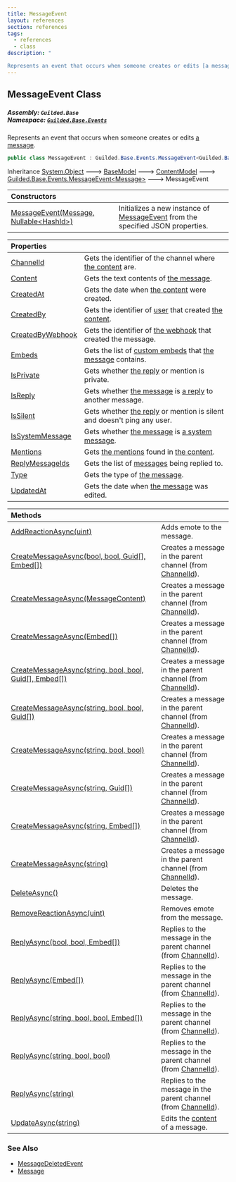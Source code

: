 ```yaml
---
title: MessageEvent
layout: references
section: references
tags:
  - references
  - class
description: "

Represents an event that occurs when someone creates or edits [a message](Message 'Guilded.Base.Content.Message')."
---
```


## MessageEvent Class
##### **Assembly:** `Guilded.Base`<br/>**Namespace:** [`Guilded.Base.Events`](Guilded.Base.Events 'Guilded.Base.Events')

Represents an event that occurs when someone creates or edits [a message](Message 'Guilded.Base.Content.Message').

```csharp
public class MessageEvent : Guilded.Base.Events.MessageEvent<Guilded.Base.Content.Message>
```

Inheritance [System.Object](https://docs.microsoft.com/en-us/dotnet/api/System.Object 'System.Object') &#129106; [BaseModel](BaseModel 'Guilded.Base.BaseModel') &#129106; [ContentModel](ContentModel 'Guilded.Base.ContentModel') &#129106; [Guilded.Base.Events.MessageEvent&lt;](MessageEvent_T_ 'Guilded.Base.Events.MessageEvent<T>')[Message](Message 'Guilded.Base.Content.Message')[&gt;](MessageEvent_T_ 'Guilded.Base.Events.MessageEvent<T>') &#129106; MessageEvent

| Constructors | |
| :--- | :--- |
| [MessageEvent(Message, Nullable&lt;HashId&gt;)](MessageEvent.MessageEvent(Message,Nullable_HashId_) 'Guilded.Base.Events.MessageEvent.MessageEvent(Guilded.Base.Content.Message, System.Nullable<Guilded.Base.HashId>)') | Initializes a new instance of [MessageEvent](MessageEvent 'Guilded.Base.Events.MessageEvent') from the specified JSON properties. |

| Properties | |
| :--- | :--- |
| [ChannelId](MessageEvent.ChannelId 'Guilded.Base.Events.MessageEvent.ChannelId') | Gets the identifier of the channel where [the content](ChannelContent_TId,TServer_ 'Guilded.Base.Content.ChannelContent<TId,TServer>') are. |
| [Content](MessageEvent.Content 'Guilded.Base.Events.MessageEvent.Content') | Gets the text contents of [the message](Message 'Guilded.Base.Content.Message'). |
| [CreatedAt](MessageEvent.CreatedAt 'Guilded.Base.Events.MessageEvent.CreatedAt') | Gets the date when [the content](ChannelContent_TId,TServer_ 'Guilded.Base.Content.ChannelContent<TId,TServer>') were created. |
| [CreatedBy](MessageEvent.CreatedBy 'Guilded.Base.Events.MessageEvent.CreatedBy') | Gets the identifier of [user](User 'Guilded.Base.Users.User') that created [the content](ChannelContent_TId,TServer_ 'Guilded.Base.Content.ChannelContent<TId,TServer>'). |
| [CreatedByWebhook](MessageEvent.CreatedByWebhook 'Guilded.Base.Events.MessageEvent.CreatedByWebhook') | Gets the identifier of [the webhook](Webhook 'Guilded.Base.Servers.Webhook') that created the message. |
| [Embeds](MessageEvent.Embeds 'Guilded.Base.Events.MessageEvent.Embeds') | Gets the list of [custom embeds](Embed 'Guilded.Base.Embeds.Embed') that [the message](Message 'Guilded.Base.Content.Message') contains. |
| [IsPrivate](MessageEvent.IsPrivate 'Guilded.Base.Events.MessageEvent.IsPrivate') | Gets whether [the reply](Message.IsReply 'Guilded.Base.Content.Message.IsReply') or mention is private. |
| [IsReply](MessageEvent.IsReply 'Guilded.Base.Events.MessageEvent.IsReply') | Gets whether [the message](Message 'Guilded.Base.Content.Message') is [a reply](Message.ReplyMessageIds 'Guilded.Base.Content.Message.ReplyMessageIds') to another message. |
| [IsSilent](MessageEvent.IsSilent 'Guilded.Base.Events.MessageEvent.IsSilent') | Gets whether [the reply](Message.IsReply 'Guilded.Base.Content.Message.IsReply') or mention is silent and doesn't ping any user. |
| [IsSystemMessage](MessageEvent.IsSystemMessage 'Guilded.Base.Events.MessageEvent.IsSystemMessage') | Gets whether [the message](Message 'Guilded.Base.Content.Message') is [a system message](MessageType#Guilded.Base.Content.MessageType.System 'Guilded.Base.Content.MessageType.System'). |
| [Mentions](MessageEvent.Mentions 'Guilded.Base.Events.MessageEvent.Mentions') | Gets [the mentions](Message.Mentions 'Guilded.Base.Content.Message.Mentions') found in [the content](Message.Content 'Guilded.Base.Content.Message.Content'). |
| [ReplyMessageIds](MessageEvent.ReplyMessageIds 'Guilded.Base.Events.MessageEvent.ReplyMessageIds') | Gets the list of [messages](Message 'Guilded.Base.Content.Message') being replied to. |
| [Type](MessageEvent.Type 'Guilded.Base.Events.MessageEvent.Type') | Gets the type of [the message](Message 'Guilded.Base.Content.Message'). |
| [UpdatedAt](MessageEvent.UpdatedAt 'Guilded.Base.Events.MessageEvent.UpdatedAt') | Gets the date when [the message](Message 'Guilded.Base.Content.Message') was edited. |

| Methods | |
| :--- | :--- |
| [AddReactionAsync(uint)](MessageEvent.AddReactionAsync(uint) 'Guilded.Base.Events.MessageEvent.AddReactionAsync(uint)') | Adds emote to the message. |
| [CreateMessageAsync(bool, bool, Guid[], Embed[])](MessageEvent.CreateMessageAsync(bool,bool,Guid[],Embed[]) 'Guilded.Base.Events.MessageEvent.CreateMessageAsync(bool, bool, Guid[], Guilded.Base.Embeds.Embed[])') | Creates a message in the parent channel (from [ChannelId](ChannelContent_TId,TServer_.ChannelId 'Guilded.Base.Content.ChannelContent<TId,TServer>.ChannelId')). |
| [CreateMessageAsync(MessageContent)](MessageEvent.CreateMessageAsync(MessageContent) 'Guilded.Base.Events.MessageEvent.CreateMessageAsync(Guilded.Base.Content.MessageContent)') | Creates a message in the parent channel (from [ChannelId](ChannelContent_TId,TServer_.ChannelId 'Guilded.Base.Content.ChannelContent<TId,TServer>.ChannelId')). |
| [CreateMessageAsync(Embed[])](MessageEvent.CreateMessageAsync(Embed[]) 'Guilded.Base.Events.MessageEvent.CreateMessageAsync(Guilded.Base.Embeds.Embed[])') | Creates a message in the parent channel (from [ChannelId](ChannelContent_TId,TServer_.ChannelId 'Guilded.Base.Content.ChannelContent<TId,TServer>.ChannelId')). |
| [CreateMessageAsync(string, bool, bool, Guid[], Embed[])](MessageEvent.CreateMessageAsync(string,bool,bool,Guid[],Embed[]) 'Guilded.Base.Events.MessageEvent.CreateMessageAsync(string, bool, bool, Guid[], Guilded.Base.Embeds.Embed[])') | Creates a message in the parent channel (from [ChannelId](ChannelContent_TId,TServer_.ChannelId 'Guilded.Base.Content.ChannelContent<TId,TServer>.ChannelId')). |
| [CreateMessageAsync(string, bool, bool, Guid[])](MessageEvent.CreateMessageAsync(string,bool,bool,Guid[]) 'Guilded.Base.Events.MessageEvent.CreateMessageAsync(string, bool, bool, Guid[])') | Creates a message in the parent channel (from [ChannelId](ChannelContent_TId,TServer_.ChannelId 'Guilded.Base.Content.ChannelContent<TId,TServer>.ChannelId')). |
| [CreateMessageAsync(string, bool, bool)](MessageEvent.CreateMessageAsync(string,bool,bool) 'Guilded.Base.Events.MessageEvent.CreateMessageAsync(string, bool, bool)') | Creates a message in the parent channel (from [ChannelId](ChannelContent_TId,TServer_.ChannelId 'Guilded.Base.Content.ChannelContent<TId,TServer>.ChannelId')). |
| [CreateMessageAsync(string, Guid[])](MessageEvent.CreateMessageAsync(string,Guid[]) 'Guilded.Base.Events.MessageEvent.CreateMessageAsync(string, Guid[])') | Creates a message in the parent channel (from [ChannelId](ChannelContent_TId,TServer_.ChannelId 'Guilded.Base.Content.ChannelContent<TId,TServer>.ChannelId')). |
| [CreateMessageAsync(string, Embed[])](MessageEvent.CreateMessageAsync(string,Embed[]) 'Guilded.Base.Events.MessageEvent.CreateMessageAsync(string, Guilded.Base.Embeds.Embed[])') | Creates a message in the parent channel (from [ChannelId](ChannelContent_TId,TServer_.ChannelId 'Guilded.Base.Content.ChannelContent<TId,TServer>.ChannelId')). |
| [CreateMessageAsync(string)](MessageEvent.CreateMessageAsync(string) 'Guilded.Base.Events.MessageEvent.CreateMessageAsync(string)') | Creates a message in the parent channel (from [ChannelId](ChannelContent_TId,TServer_.ChannelId 'Guilded.Base.Content.ChannelContent<TId,TServer>.ChannelId')). |
| [DeleteAsync()](MessageEvent.DeleteAsync() 'Guilded.Base.Events.MessageEvent.DeleteAsync()') | Deletes the message. |
| [RemoveReactionAsync(uint)](MessageEvent.RemoveReactionAsync(uint) 'Guilded.Base.Events.MessageEvent.RemoveReactionAsync(uint)') | Removes emote from the message. |
| [ReplyAsync(bool, bool, Embed[])](MessageEvent.ReplyAsync(bool,bool,Embed[]) 'Guilded.Base.Events.MessageEvent.ReplyAsync(bool, bool, Guilded.Base.Embeds.Embed[])') | Replies to the message in the parent channel (from [ChannelId](ChannelContent_TId,TServer_.ChannelId 'Guilded.Base.Content.ChannelContent<TId,TServer>.ChannelId')). |
| [ReplyAsync(Embed[])](MessageEvent.ReplyAsync(Embed[]) 'Guilded.Base.Events.MessageEvent.ReplyAsync(Guilded.Base.Embeds.Embed[])') | Replies to the message in the parent channel (from [ChannelId](ChannelContent_TId,TServer_.ChannelId 'Guilded.Base.Content.ChannelContent<TId,TServer>.ChannelId')). |
| [ReplyAsync(string, bool, bool, Embed[])](MessageEvent.ReplyAsync(string,bool,bool,Embed[]) 'Guilded.Base.Events.MessageEvent.ReplyAsync(string, bool, bool, Guilded.Base.Embeds.Embed[])') | Replies to the message in the parent channel (from [ChannelId](ChannelContent_TId,TServer_.ChannelId 'Guilded.Base.Content.ChannelContent<TId,TServer>.ChannelId')). |
| [ReplyAsync(string, bool, bool)](MessageEvent.ReplyAsync(string,bool,bool) 'Guilded.Base.Events.MessageEvent.ReplyAsync(string, bool, bool)') | Replies to the message in the parent channel (from [ChannelId](ChannelContent_TId,TServer_.ChannelId 'Guilded.Base.Content.ChannelContent<TId,TServer>.ChannelId')). |
| [ReplyAsync(string)](MessageEvent.ReplyAsync(string) 'Guilded.Base.Events.MessageEvent.ReplyAsync(string)') | Replies to the message in the parent channel (from [ChannelId](ChannelContent_TId,TServer_.ChannelId 'Guilded.Base.Content.ChannelContent<TId,TServer>.ChannelId')). |
| [UpdateAsync(string)](MessageEvent.UpdateAsync(string) 'Guilded.Base.Events.MessageEvent.UpdateAsync(string)') | Edits the [content](MessageEvent.UpdateAsync(string)#Guilded.Base.Events.MessageEvent.UpdateAsync(string).content 'Guilded.Base.Events.MessageEvent.UpdateAsync(string).content') of a message. |

### See Also
- [MessageDeletedEvent](MessageDeletedEvent 'Guilded.Base.Events.MessageDeletedEvent')
- [Message](Message 'Guilded.Base.Content.Message')